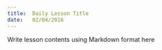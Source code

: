 ```yaml
---
title:  Daily Lesson Title
date:   02/04/2016
---
```


Write lesson contents using Markdown format here